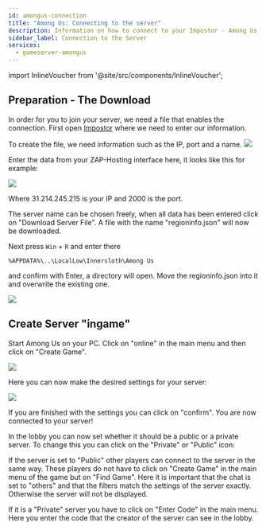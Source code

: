 ```yaml
---
id: amongus-connection
title: "Among Us: Connecting to the server"
description: Information on how to connect to your Impostor - Among Us server - ZAP-Hosting.com documentation
sidebar_label: Connection to the Server
services:
  - gameserver-amongus
---
```


import InlineVoucher from '@site/src/components/InlineVoucher';

<InlineVoucher />

## Preparation - The Download

In order for you to join your server, we need a file that enables the connection.
First open [Impostor](https://impostor.github.io/Impostor/) where we need to enter our information.

To create the file, we need information such as the IP, port and a name.
![](https://screensaver01.zap-hosting.com/index.php/s/bQ7KzTAJcbAsLJd/preview)

Enter the data from your ZAP-Hosting interface here, it looks like this for example:

![](https://screensaver01.zap-hosting.com/index.php/s/7scfddD5WPFr25b/preview)

Where 31.214.245.215 is your IP and 2000 is the port.

The server name can be chosen freely, when all data has been entered click on "Download Server File".
A file with the name "regioninfo.json" will now be downloaded.

Next press `Win` + `R` and enter there 

```
%APPDATA%\..\LocalLow\Innersloth\Among Us
```

and confirm with Enter, a directory will open. Move the regioninfo.json into it and overwrite the existing one.

![](https://screensaver01.zap-hosting.com/index.php/s/KTrfij6ww64DPCq/preview)


## Create Server "ingame"

Start Among Us on your PC.
Click on "online" in the main menu and then click on "Create Game".

![](https://screensaver01.zap-hosting.com/index.php/s/SfMwr82R9BbDK2P/preview)

Here you can now make the desired settings for your server:

![](https://screensaver01.zap-hosting.com/index.php/s/imzCR9WZenyrTSX/preview)

If you are finished with the settings you can click on "confirm".
You are now connected to your server!

In the lobby you can now set whether it should be a public or a private server.
To change this you can click on the "Private" or "Public" icon:

If the server is set to "Public" other players can connect to the server in the same way.
These players do not have to click on "Create Game" in the main menu of the game but on "Find Game".
Here it is important that the chat is set to "others" and that the filters match the settings of the server exactly.
Otherwise the server will not be displayed.

If it is a "Private" server you have to click on "Enter Code" in the main menu.
Here you enter the code that the creator of the server can see in the lobby.


<InlineVoucher />
